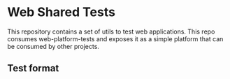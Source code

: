 # Web Shared Tests

This repository contains a set of utils to test web applications.
This repo consumes web-platform-tests and exposes it as a simple platform that can be consumed by other projects.

## Test format

